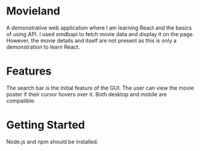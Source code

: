 # Movieland

A demonstrative web application where I am learning React and the basics of using API. I used omdbapi to fetch movie data and display it on the page. However, the movie details and itself are not present as this is only a demonstration to learn React. 

# Features

The search bar is the initial feature of the GUI. The user can view the movie poster if their cursor hovers over it. Both desktop and mobile are compatible.

# Getting Started

Node.js and npm should be installed.

